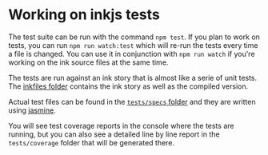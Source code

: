# Working on inkjs tests

The test suite can be run with the command `npm test`. If you plan to work on tests, you can run `npm run watch:test` which will re-run the tests every time a file is changed. You can use it in conjunction with `npm run watch` if you're working on the ink source files at the same time.

The tests are run against an ink story that is almost like a serie of unit tests. The [inkfiles folder](https://github.com/y-lohse/inkjs/blob/master/tests/inkfiles/) contains the ink story as well as the compiled version.

Actual test files can be found in the [`tests/specs` folder](https://github.com/y-lohse/inkjs/blob/master/tests/specs/) and they are written using [jasmine](https://jasmine.github.io/).

You will see test coverage reports in the console where the tests are running, but you can also see a detailed line by line report in the `tests/coverage` folder that will be generated there.